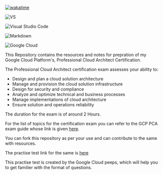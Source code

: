 [![wakatime](https://wakatime.com/badge/github/cloud-devops-enthusiast/Google-Cloud-Platform_Professional-Cloud-Architect_Certification-Exam-Preparation.svg)](https://wakatime.com/badge/github/cloud-devops-enthusiast/Google-Cloud-Platform_Professional-Cloud-Architect_Certification-Exam-Preparation)

![VS](https://img.shields.io/github/last-commit/cloud-devops-enthusiast/Google-Cloud-Platform_Professional-Cloud-Architect_Certification-Exam-Preparation)

![Visual Studio Code](https://img.shields.io/badge/Visual%20Studio%20Code-0078d7.svg?style=for-the-badge&logo=visual-studio-code&logoColor=white)

![Markdown](https://img.shields.io/badge/markdown-%23000000.svg?style=for-the-badge&logo=markdown&logoColor=white)

![Google Cloud](https://img.shields.io/badge/GoogleCloud-%234285F4.svg?style=for-the-badge&logo=google-cloud&logoColor=white)

This Repository contains the resources and notes for prepration of my Google Cloud Platform's, Professional Cloud Architect Certification.

The Professional Cloud Architect certification exam assesses your ability to:

* Design and plan a cloud solution architecture
* Manage and provision the cloud solution infrastructure
* Design for security and compliance
* Analyze and optimize technical and business processes
* Manage implementations of cloud architecture
* Ensure solution and operations reliability

The duration for the exam is of around 2 Hours.

For the list of topics for the certification exam you can refer to the GCP PCA exam guide whose link is given [here](https://cloud.google.com/certification/cloud-architect).

You can fork this repository as per your use and can contribute to the same with resources.

The practise test link for the same is [here](https://docs.google.com/forms/d/e/1FAIpQLSf54f7FbtSJcXUY6-DUHfBG31jZ3pujgb8-a5io_9biJsNpqg/viewform)

This practise test is created by the Google Cloud peeps, which will help you to get familier with the format of questions. 